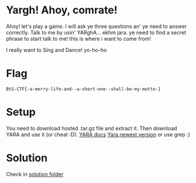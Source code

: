 # Yargh! Ahoy, comrate!

Ahoy! let's play a game. I will ask ye three questions an' ye need to answer correctly. Talk to me by usin' YARghA... ekhm jara. 
 ye need to find a secret phrase to start talk to me! this is where i want to come from!

I really want to Sing and Dance!  yo-ho-ho

# Flag

```
BtS-CTF{-a-merry-life-and--a-short-one--shall-be-my-motto-}
```

# Setup

You need to download hosted .tar.gz file and extract it. Then download YARA and use it (or cheat :D).
[YARA docs](https://yara.readthedocs.io/en/stable/gettingstarted.html)
[Yara newest version](https://github.com/virustotal/yara/releases/tag/v4.0.2)
or use grep :)

# Solution

Check in [solution folder](./solution/README.md)


